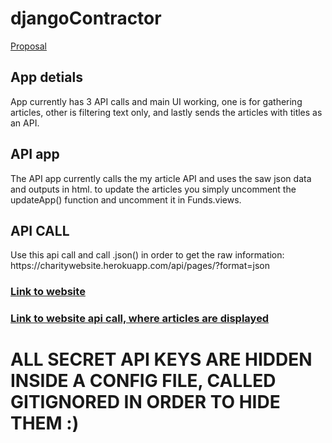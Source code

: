 # djangoContractor
<a href = "https://github.com/siko408/djangoContractor/blob/master/proposal.md">Proposal</a>

<h2> App detials</h2>
<p> App currently has 3 API calls and main UI working, one is for gathering articles, other is filtering text only, and lastly sends the articles with titles as an API.</p>
<h2> API app</h2>
<p> The API app currently calls the my article API and uses the saw json data and outputs in html. to update the articles you simply uncomment the updateApp() function and uncomment it in Funds.views.</p>
<h2>API CALL</h2>

<p> Use this api call and call .json() in order to get the raw information: https://charitywebsite.herokuapp.com/api/pages/?format=json</p>

<h3><a href = "https://charitywebsite.herokuapp.com">Link to website</a></h3>
<h3><a href = "https://charitywebsite.herokuapp.com">Link to website api call, where articles are displayed</a></h3>
<h1> ALL SECRET API KEYS ARE HIDDEN INSIDE A CONFIG FILE, CALLED GITIGNORED IN ORDER TO HIDE THEM :)</h1>
